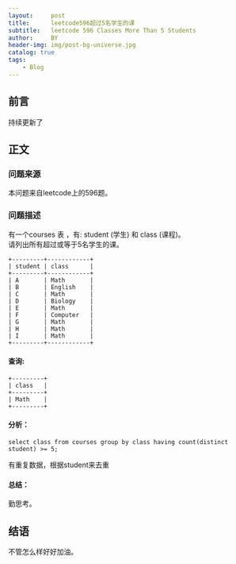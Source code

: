 ```yaml
---
layout:     post
title:      leetcode596超过5名学生的课
subtitle:   leetcode 596 Classes More Than 5 Students
author:     BY
header-img: img/post-bg-universe.jpg
catalog: true
tags:
    - Blog
---
```



## 前言

持续更新了

## 正文

### 问题来源

本问题来自leetcode上的596题。 

### 问题描述

有一个courses 表 ，有: student (学生) 和 class (课程)。  
请列出所有超过或等于5名学生的课。  
```
+---------+------------+
| student | class      |
+---------+------------+
| A       | Math       |
| B       | English    |
| C       | Math       |
| D       | Biology    |
| E       | Math       |
| F       | Computer   |
| G       | Math       |
| H       | Math       |
| I       | Math       |
+---------+------------+
```  

#### 查询:
```
+---------+
| class   |
+---------+
| Math    |
+---------+
```

#### 分析：  
```
select class from courses group by class having count(distinct student) >= 5;
```
有重复数据，根据student来去重

#### 总结：
勤思考。  

## 结语
不管怎么样好好加油。
